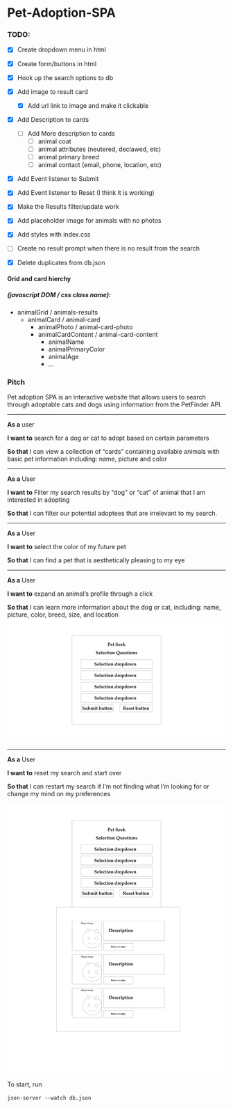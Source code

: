 # Pet-Adoption-SPA


### TODO:
- [x] Create dropdown menu in html
- [x] Create form/buttons in html
- [x] Hook up the search options to db
- [x] Add image to result card
  - [x] Add url link to image and make it clickable
- [x] Add Description to cards
  - [ ] Add More description to cards
    - [ ] animal coat
    - [ ] animal attributes (neutered, declawed, etc)
    - [ ] animal primary breed
    - [ ] animal contact (email, phone, location, etc)
- [x] Add Event listener to Submit
- [x] Add Event listener to Reset (I think it is working)
- [x] Make the Results filter/update work
- [x] Add placeholder image for animals with no photos
- [x] Add styles with index.css
- [ ] Create no result prompt when there is no result from the search
- [x] Delete duplicates from db.json


#### Grid and card hierchy
##### (javascript DOM / css class name): 
- animalGrid / animals-results
  - animalCard / animal-card
    - animalPhoto / animal-card-photo
    - animalCardContent / animal-card-content
      - animalName 
      - animalPrimaryColor 
      - animalAge
      - ... 



### Pitch

Pet adoption SPA is an interactive website that allows users to search through adoptable cats and dogs using information from the PetFinder API.

---

**As a** user 

**I want to** search for a dog or cat to adopt based on certain parameters

**So that** I can view a collection of  “cards” containing available animals with basic pet information including: name, picture and color

---

**As a** User

**I want to** Filter my search results by “dog” or “cat” of animal that I am interested in adopting

**So that** I can filter our potential adoptees that are irrelevant to my search.

---

**As a** User

**I want to** select the color of my future pet

**So that** I can find a pet that is aesthetically pleasing to my eye

---

**As a** User

**I want to** expand an animal’s profile through a click

**So that** I can learn more information about the dog or cat, including: name, picture, color,  breed, size, and location
![Alt text](./assets/wireframe/Search.png)

---

**As a** User

**I want to** reset my search and start over

**So that** I can restart my search if I’m not finding what I’m looking for or change my mind on my preferences

![Alt text](./assets/wireframe/Results.png)


To start, run 
``` 
json-server --watch db.json 
```



